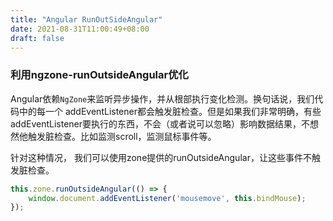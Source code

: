 ```yaml
---
title: "Angular RunOutSideAngular"
date: 2021-08-31T11:00:49+08:00
draft: false
---
```


### 利用ngzone-runOutsideAngular优化

Angular依赖`NgZone`来监听异步操作，并从根部执行变化检测。换句话说，我们代码中的每一个 addEventListener都会触发脏检查。但是如果我们非常明确，有些addEventListener要执行的东西，不会（或者说可以忽略）影响数据结果，不想然他触发脏检查。比如监测scroll，监测鼠标事件等。

针对这种情况， 我们可以使用zone提供的runOutsideAngular，让这些事件不触发脏检查。

```ts
this.zone.runOutsideAngular(() => {
    window.document.addEventListener('mousemove', this.bindMouse);
});
```